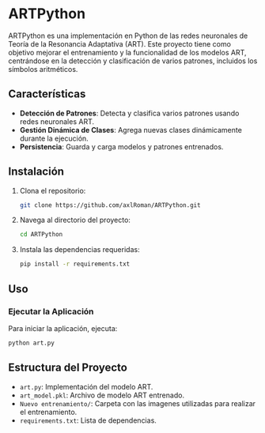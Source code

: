 
# ARTPython

ARTPython es una implementación en Python de las redes neuronales de Teoría de la Resonancia Adaptativa (ART). Este proyecto tiene como objetivo mejorar el entrenamiento y la funcionalidad de los modelos ART, centrándose en la detección y clasificación de varios patrones, incluidos los símbolos aritméticos.

## Características

- **Detección de Patrones**: Detecta y clasifica varios patrones usando redes neuronales ART.
- **Gestión Dinámica de Clases**: Agrega nuevas clases dinámicamente durante la ejecución.
- **Persistencia**: Guarda y carga modelos y patrones entrenados.

## Instalación

1. Clona el repositorio:
   ```sh
   git clone https://github.com/axlRoman/ARTPython.git
   ```
2. Navega al directorio del proyecto:
   ```sh
   cd ARTPython
   ```
3. Instala las dependencias requeridas:
   ```sh
   pip install -r requirements.txt
   ```

## Uso

### Ejecutar la Aplicación

Para iniciar la aplicación, ejecuta:
```sh
python art.py
```

## Estructura del Proyecto

- `art.py`: Implementación del modelo ART.
- `art_model.pkl`: Archivo de modelo ART entrenado.
- `Nuevo entrenamiento/`: Carpeta con las imagenes utilizadas para realizar el entrenamiento.
- `requirements.txt`: Lista de dependencias.

